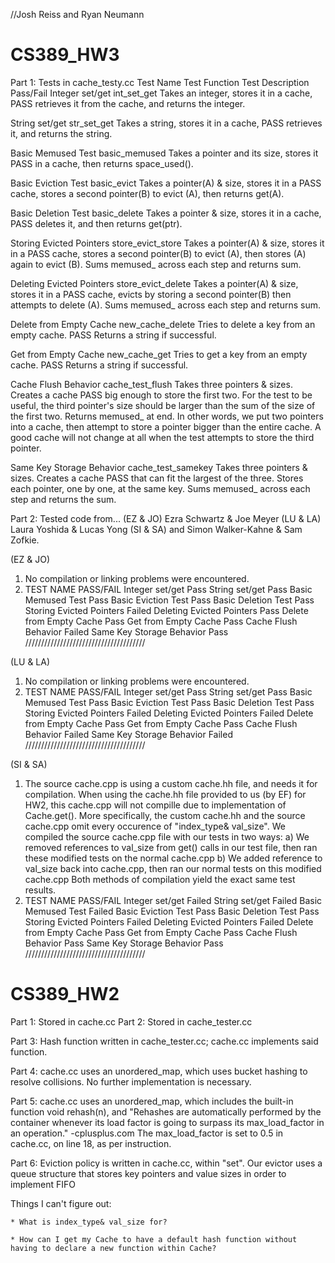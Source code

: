 //Josh Reiss and Ryan Neumann
# CS389_HW3

Part 1: Tests in cache_testy.cc
Test Name					Test Function		Test Description							   Pass/Fail
Integer set/get				int_set_get			Takes an integer, stores it in a cache,				PASS
												retrieves it from the cache, and returns
												the integer.

String set/get 				str_set_get			Takes a string, stores it in a cache,				PASS
												retrieves it, and returns the string.

Basic Memused Test 			basic_memused		Takes a pointer and its size, stores it 			PASS
												in a cache, then returns space_used().

Basic Eviction Test 		basic_evict			Takes a pointer(A) & size, stores it in a 			PASS
												cache, stores a second pointer(B) to evict
												(A), then returns get(A).

Basic Deletion Test 		basic_delete		Takes a pointer & size, stores it in a cache,		PASS
												deletes it, and then returns get(ptr).

Storing Evicted Pointers 	store_evict_store	Takes a pointer(A) & size, stores it in a 			PASS
												cache, stores a second pointer(B) to evict
												(A), then stores (A) again to evict (B).
												Sums memused_ across each step and returns sum.

Deleting Evicted Pointers 	store_evict_delete	Takes a pointer(A) & size, stores it in a 			PASS
												cache, evicts by storing a second pointer(B)
												then attempts to delete (A). Sums memused_
												across each step and returns sum.

Delete from Empty Cache 	new_cache_delete	Tries to delete a key from an empty cache.			PASS
												Returns a string if successful.

Get from Empty Cache 		new_cache_get		Tries to get a key from an empty cache.				PASS
												Returns a string if successful.

Cache Flush Behavior		cache_test_flush	Takes three pointers & sizes. Creates a cache 		PASS
												big enough to store the first two. For the test
												to be useful, the third pointer's size should be
												larger than the sum of the size of the first two.
												Returns memused_ at end.
												In other words, we put two pointers into a
												cache, then attempt to store a pointer bigger
												than the entire cache.
												A good cache will not change at all when the
												test attempts to store the third pointer.

Same Key Storage Behavior	cache_test_samekey	Takes three pointers & sizes. Creates a cache 		PASS
												that can fit the largest of the three.
												Stores each pointer, one by one, at the same
												key. Sums memused_ across each step and returns
												the sum.

Part 2: Tested code from...
(EZ & JO) Ezra Schwartz & Joe Meyer
(LU & LA) Laura Yoshida & Lucas Yong
(SI & SA) and Simon Walker-Kahne & Sam Zofkie.

(EZ & JO)
1) No compilation or linking problems were encountered.
2) TEST NAME 				PASS/FAIL
Integer set/get 				Pass
String set/get 					Pass
Basic Memused Test 				Pass
Basic Eviction Test 			Pass
Basic Deletion Test 			Pass
Storing Evicted Pointers 		Failed
Deleting Evicted Pointers 		Pass
Delete from Empty Cache 		Pass
Get from Empty Cache 			Pass
Cache Flush Behavior			Failed
Same Key Storage Behavior		Pass
//////////////////////////////////////

(LU & LA)
1) No compilation or linking problems were encountered.
2) TEST NAME 					PASS/FAIL
Integer set/get 				Pass
String set/get 					Pass
Basic Memused Test 				Pass
Basic Eviction Test 			Pass
Basic Deletion Test 			Pass
Storing Evicted Pointers 		Failed
Deleting Evicted Pointers 		Failed
Delete from Empty Cache 		Pass
Get from Empty Cache 			Pass
Cache Flush Behavior			Failed
Same Key Storage Behavior		Failed
//////////////////////////////////////

(SI & SA)
1) The source cache.cpp is using a custom cache.hh file, and needs it for compilation.
When using the cache.hh file provided to us (by EF) for HW2, this cache.cpp will not compille due to implementation of Cache.get().
More specifically, the custom cache.hh and the source cache.cpp omit every occurence of "index_type& val_size".
We compiled the source cache.cpp file with our tests in two ways:
	a) We removed references to val_size from get() calls in our test file, then ran these modified tests on the normal cache.cpp
	b) We added reference to val_size back into cache.cpp, then ran our normal tests on this modified  cache.cpp
Both methods of compilation yield the exact same test results.
2) TEST NAME 					PASS/FAIL
Integer set/get 				Failed
String set/get 					Failed
Basic Memused Test 				Failed
Basic Eviction Test 			Pass
Basic Deletion Test 			Pass
Storing Evicted Pointers 		Failed
Deleting Evicted Pointers 		Failed
Delete from Empty Cache 		Pass
Get from Empty Cache 			Pass
Cache Flush Behavior			Pass
Same Key Storage Behavior		Pass
//////////////////////////////////////





# CS389_HW2

Part 1: Stored in cache.cc
Part 2: Stored in cache_tester.cc

Part 3: Hash function written in cache_tester.cc; cache.cc implements said function.

Part 4: cache.cc uses an unordered_map, which uses bucket hashing to resolve collisions. No further implementation is necessary.

Part 5: cache.cc uses an unordered_map, which includes the built-in function void rehash(n), and
	"Rehashes are automatically performed by the container whenever its load factor is going to surpass its max_load_factor in an operation." -cplusplus.com
The max_load_factor is set to 0.5 in cache.cc, on line 18, as per instruction.

Part 6: Eviction policy is written in cache.cc, within "set".
		Our evictor uses a queue structure that stores key pointers and value sizes in order to implement FIFO



Things I can't figure out:

	* What is index_type& val_size for?

	* How can I get my Cache to have a default hash function without having to declare a new function within Cache?